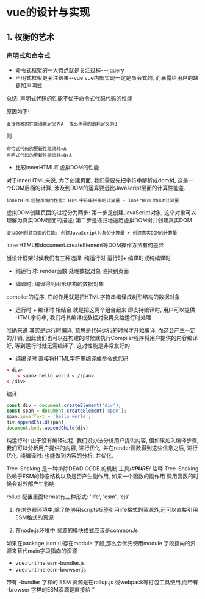 # vue的设计与实现

## 1. 权衡的艺术

### 声明式和命令式

* 命令式框架的一大特点就是关注过程---jquery
* 声明式框架更关注结果--vue  vue内部实现一定是命令式的, 而暴露给用户的缺更加声明式

总结: 声明式代码的性能不优于命令式代码代码的性能

原因如下:

    直接修改的性能消耗定义为A  找出差异的消耗定义为B

则

    命令式代码的更新性能消耗≈A
    声明式代码的更新性能消耗≈B+A

* 比较innerHTML和虚拟DOM的性能

对于innerHTML来说, 为了创建页面, 我们需要先把字符串解析成dom树, 这是一个DOM层面的计算, 涉及到DOM的运算要远比Javascript层面的计算性能差.

    innerHTML创建页面的性能: HTML字符串拼接的计算量 + innerHTML的DOM计算量

虚拟DOM创建页面的过程分为两步:
第一步是创建JavaScript对象, 这个对象可以理解为真实DOM层面的描述;
第二步是递归地遍历虚拟DOM树并创建真实DOM

    虚拟DOM创建页面的性能: 创建JavaScript对象的计算量 + 创建真实DOM的计算量

innerHTML和document.createElement等DOM操作方法有何差异

当设计框架时候我们有三种选择: 纯运行时 运行时+ 编译时或纯编译时

* 纯运行时: render函数 处理数据对象 渲染到页面

* 编译时: 编译得到树形结构的数据对象

compiler的程序, 它的作用就是把HTML字符串编译成树形结构的数据对象

* 运行时 + 编译时 相结合 就是把这两个组合起来  即支持编译时, 用户可以提供HTML字符串, 我们将其编译成数据对象再交给运行时处理

准确来说 其实是运行时编译, 意思是代码运行的时候才开始编译, 而这会产生一定的开销, 因此我们也可以在构建的时候就执行Compiler程序将用户提供的内容编译好, 等到运行时就无需编译了, 这对性能是非常友好的.

* 纯编译时 直接将HTML字符串编译成命令式代码

```html
< div>
    < span> hello world < /span>
< /div>
```

编译

```js
const div = document.createElement('div');
const span = document.createElement('span');
span.innerText = 'hello world';
div.appendChild(span);
document.body.appendChild(div)
```

纯运行时: 由于没有编译过程, 我们没办法分析用户提供内容, 但如果加入编译步骤, 我们可以分析用户提供的内容, 进行优化, 并在render函数得到这些信息之后, 进行优化.
纯编译时: 也能做到内容的分析, 并优化.

Tree-Shaking 是一种排除DEAD CODE 的机制 工具/*#__PURE__*/ 注释
Tree-Shaking 依赖于ESM的静态结构以及是否产生副作用, 如果一个函数的副作用 调用函数的时候会对外部产生影响

rollup 配置里面format有三种形式: 'iife', 'esm', 'cjs'

1. 在浏览器环境中,除了能够用scripts标签引用iife格式的资源外,还可以直接引用ESM格式的资源

2. 在node.js环境中 资源的模块格式应该是commonJs

如果在package.json 中存在module 字段,那么会优先使用module 字段指向的资源来替代main字段指向的资源

* vue.runtime.esm-bundler.js
* vue.runtime.esm-browser.js

带有 -bundler 字样的 ESM 资源是在rollup.js 或webpack等打包工具使用,而带有 -browser 字样的ESM资源是直接给 "<script type='module'>" 使用的
它们的区别在与__DEV__常量替换为字面量true或者false, 后者将_DEV_常量替换为process.env.NODE_ENV !== 'production' 语句

__使用模板和 JavaScript 对象描述UI有何不同: 使用 JavaScript 对象描述UI更加灵活.__

__而使用 JavaScript 对象描述UI的方式, 其实就是所谓的虚拟DOM__

所以vue.js 除了支持使用模板描述UI外,还支持使用虚拟DOM描述UI.

```vue
import { h} form 'vue'
export default {
    render() {
        return h('h1', { onClick: handler }) //  虚拟DOM  
    }
}

```

这里用到的h函数调用,返回值,就是一个对象, 其作用就是让我们编写虚拟DOM更加轻松

虚拟DOM: 用 JavaScript 对象来描述真实的DOM结构

渲染器的作用就是把虚拟DOM渲染为真实DOM

渲染器render的实现思路:

1.创建元素
2.为元素添加属性和事件
3. 处理children

组件就是一组DOM元素的封装,它可以返回虚拟DOM的函数,也可以是一个对象,但这个对象下必须要有一个函数用来产生组件要渲染的虚拟DOM.

render 函数 要处理 组件

```js
function mountElement(vnode, container){
    const el = document.element(vnode.tag);

    for(const key in vnode.props){
        if(/^on/.test(key)){
            el.addEventListener(
               key.substr(2).toLowerCase(),  // 事件名称 onClick  ---->click
                vnode.props[key]  // 事件处理函数
            )    
        
        };
    }
}
``


编译器的作用就是将模板编译为渲染函数.

对于编译器来说,模板就是一个普通的字符串.

编译器会把模板内容编译成渲染函数并添加到<script>标签块的组件对象上.

对于一个组件来说,它要渲染的内容最终都是通过渲染函数产生的,然后渲染器再把渲染函数返回的虚拟DOM渲染为真实DOM


渲染器在渲染组件时,会先获取组件要渲染的内容,即执行组件的渲染函数并得到返回值,我们称之为subtree,最后在递归地调用渲染器将subtree渲染出来即可.

## 响应系统

响应函数和副作用

指的是会产生副作用的函数

```js
// 用一个全局变量存储被注册的副作用函数
let activeEffect

function effect(fn){
    activeEffect = fn
    // 执行副作用
fn();
};

```

effect函数来注册副作用函数，
用来追踪和收集依赖的track函数
用来触发副作用函数重新执行的trigger函数

懒执行

```JS
//JavaScript
function effect(fn, options = {}){
    const effectFn = () => {
        cleanup(effectFn);
        activeEffect = effectFn
        effectStack.push(effectFn)
        fn()
        effectStack.pop()
        activeEffect = effectStack[effectStack.length - 1]
    }
    effectFn.options = options
    effectFn.deps = [];
    if(!options.lazy) {  //只有非lazy的时候，才执行
        effectFn();
    } 

    return effectFn //  新增
}
```

如果我们能够实现自定义调度

```JS
//JavaScript
function effect(fn, options = {}){
    const effectFn = () => {
        cleanup(effectFn);
        activeEffect = effectFn
        effectStack.push(effectFn)
        // 将 fn 的执行结果存储到 res 中 
        const res = fn();
        effectStack.pop()
        activeEffect = effectStack[effectStack.length - 1]
        // 将res 做为effectFn的返回值
        return res
    }
    effectFn.options = options
    effectFn.deps = [];
    if(!options.lazy) {  //只有非lazy的时候，才执行
        effectFn();
    } 

    return effectFn //  新增
}
```

调度执行

## 简单的 diff 算法

渲染器更改完之后 会去改变真实的DOM，然后再去移动节点 完成真实的DOM更新
